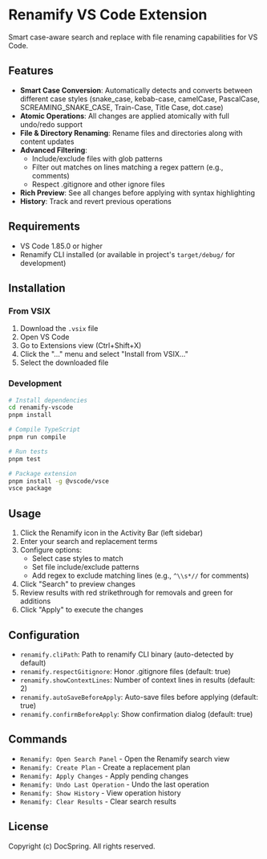 # Renamify VS Code Extension

Smart case-aware search and replace with file renaming capabilities for VS Code.

## Features

- **Smart Case Conversion**: Automatically detects and converts between different case styles (snake_case, kebab-case, camelCase, PascalCase, SCREAMING_SNAKE_CASE, Train-Case, Title Case, dot.case)
- **Atomic Operations**: All changes are applied atomically with full undo/redo support
- **File & Directory Renaming**: Rename files and directories along with content updates
- **Advanced Filtering**:
  - Include/exclude files with glob patterns
  - Filter out matches on lines matching a regex pattern (e.g., comments)
  - Respect .gitignore and other ignore files
- **Rich Preview**: See all changes before applying with syntax highlighting
- **History**: Track and revert previous operations

## Requirements

- VS Code 1.85.0 or higher
- Renamify CLI installed (or available in project's `target/debug/` for development)

## Installation

### From VSIX

1. Download the `.vsix` file
2. Open VS Code
3. Go to Extensions view (Ctrl+Shift+X)
4. Click the "..." menu and select "Install from VSIX..."
5. Select the downloaded file

### Development

```bash
# Install dependencies
cd renamify-vscode
pnpm install

# Compile TypeScript
pnpm run compile

# Run tests
pnpm test

# Package extension
pnpm install -g @vscode/vsce
vsce package
```

## Usage

1. Click the Renamify icon in the Activity Bar (left sidebar)
2. Enter your search and replacement terms
3. Configure options:
   - Select case styles to match
   - Set file include/exclude patterns
   - Add regex to exclude matching lines (e.g., `^\\s*//` for comments)
4. Click "Search" to preview changes
5. Review results with red strikethrough for removals and green for additions
6. Click "Apply" to execute the changes

## Configuration

- `renamify.cliPath`: Path to renamify CLI binary (auto-detected by default)
- `renamify.respectGitignore`: Honor .gitignore files (default: true)
- `renamify.showContextLines`: Number of context lines in results (default: 2)
- `renamify.autoSaveBeforeApply`: Auto-save files before applying (default: true)
- `renamify.confirmBeforeApply`: Show confirmation dialog (default: true)

## Commands

- `Renamify: Open Search Panel` - Open the Renamify search view
- `Renamify: Create Plan` - Create a replacement plan
- `Renamify: Apply Changes` - Apply pending changes
- `Renamify: Undo Last Operation` - Undo the last operation
- `Renamify: Show History` - View operation history
- `Renamify: Clear Results` - Clear search results

## License

Copyright (c) DocSpring. All rights reserved.
